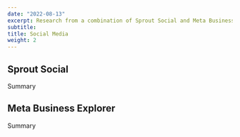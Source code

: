 ```yaml
---
date: "2022-08-13"
excerpt: Research from a combination of Sprout Social and Meta Business Explorer for a summary baseline analysis for Q2 2022.
subtitle: 
title: Social Media
weight: 2
---
```


## Sprout Social

Summary

## Meta Business Explorer

Summary
